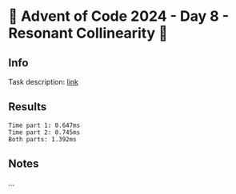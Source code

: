 # 🎄 Advent of Code 2024 - Day 8 - Resonant Collinearity 🎄

## Info

Task description: [link](https://adventofcode.com/2024/day/8)

## Results

```
Time part 1: 0.647ms
Time part 2: 0.745ms
Both parts: 1.392ms
```

## Notes

...